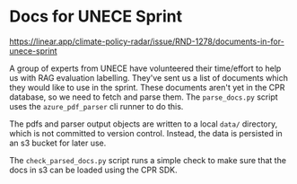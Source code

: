 # Docs for UNECE Sprint

<https://linear.app/climate-policy-radar/issue/RND-1278/documents-in-for-unece-sprint>

A group of experts from UNECE have volunteered their time/effort to help us with RAG evaluation labelling. They've sent us a list of documents which they would like to use in the sprint. These documents aren't yet in the CPR database, so we need to fetch and parse them. The `parse_docs.py` script uses the `azure_pdf_parser` cli runner to do this.

The pdfs and parser output objects are written to a local `data/` directory, which is not committed to version control. Instead, the data is persisted in an s3 bucket for later use.

The `check_parsed_docs.py` script runs a simple check to make sure that the docs in s3 can be loaded using the CPR SDK.
